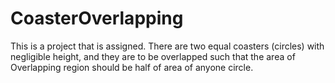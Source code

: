 # CoasterOverlapping
This is a project that is assigned.
There are two  equal coasters (circles) with negligible height, and they are to be overlapped such that the area of Overlapping region should be half of area of anyone circle.
